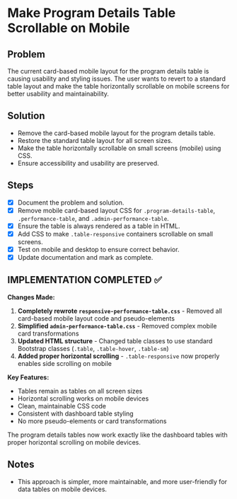 # Make Program Details Table Scrollable on Mobile

## Problem
The current card-based mobile layout for the program details table is causing usability and styling issues. The user wants to revert to a standard table layout and make the table horizontally scrollable on mobile screens for better usability and maintainability.

## Solution
- Remove the card-based mobile layout for the program details table.
- Restore the standard table layout for all screen sizes.
- Make the table horizontally scrollable on small screens (mobile) using CSS.
- Ensure accessibility and usability are preserved.

## Steps
- [x] Document the problem and solution.
- [x] Remove mobile card-based layout CSS for `.program-details-table`, `.performance-table`, and `.admin-performance-table`.
- [x] Ensure the table is always rendered as a table in HTML.
- [x] Add CSS to make `.table-responsive` containers scrollable on small screens.
- [x] Test on mobile and desktop to ensure correct behavior.
- [x] Update documentation and mark as complete.

## IMPLEMENTATION COMPLETED ✅

**Changes Made:**
1. **Completely rewrote `responsive-performance-table.css`** - Removed all card-based mobile layout code and pseudo-elements
2. **Simplified `admin-performance-table.css`** - Removed complex mobile card transformations
3. **Updated HTML structure** - Changed table classes to use standard Bootstrap classes (`.table`, `.table-hover`, `.table-sm`)
4. **Added proper horizontal scrolling** - `.table-responsive` now properly enables side scrolling on mobile

**Key Features:**
- Tables remain as tables on all screen sizes
- Horizontal scrolling works on mobile devices
- Clean, maintainable CSS code
- Consistent with dashboard table styling
- No more pseudo-elements or card transformations

The program details tables now work exactly like the dashboard tables with proper horizontal scrolling on mobile devices.

## Notes
- This approach is simpler, more maintainable, and more user-friendly for data tables on mobile devices.
